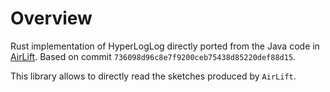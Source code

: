 # Overview

Rust implementation of HyperLogLog directly ported from the Java code in [AirLift](https://github.com/airlift/airlift/tree/master/stats/src/main/java/io/airlift/stats/cardinality).
Based on commit `736098d96c8e7f9200ceb75438d85220def88d15`.

This library allows to directly read the sketches produced by `AirLift`.
